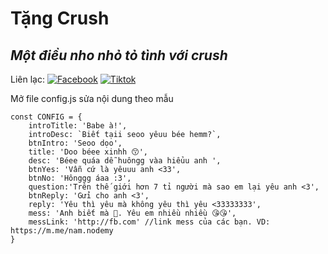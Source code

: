 # Tặng Crush
## _Một điều nho nhỏ tỏ tình với crush_

Liên lạc: 
[![Facebook](https://i.imgur.com/GRqy96ts.jpg)](https://www.facebook.com/nam.nodemy)
[![Tiktok](https://i.imgur.com/Nbfl1E7t.jpg)](https://www.tiktok.com/@manindev)

Mở file config.js sửa nội dung theo mẫu
```
const CONFIG = {
    introTitle: 'Babe à!',
    introDesc: `Biết tạii seoo yêuu bée hemm?`,
    btnIntro: 'Seoo dọo',
    title: 'Doo béee xinhh 😙',
    desc: 'Béee quáa dễ huôngg vàa hiểuu anh ',
    btnYes: 'Vẫn cứ là yêuuu anh <33',
    btnNo: 'Hônggg áaa :3',
    question:'Trên thế giới hơn 7 tỉ người mà sao em lại yêu anh <3',
    btnReply: 'Gửi cho anh <3',
    reply: 'Yêu thì yêu mà không yêu thì yêu <33333333',
    mess: 'Anh biết mà 🥰. Yêu em nhiều nhiều 😘😘',
    messLink: 'http://fb.com' //link mess của các bạn. VD: https://m.me/nam.nodemy
}
```

